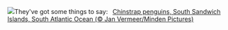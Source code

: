 ![](https://www.bing.com/th?id=OHR.FestivusPenguins_EN-US9322662873_UHD.jpg&w=1000)They've got some things to say:&nbsp;&ensp;[Chinstrap penguins, South Sandwich Islands, South Atlantic Ocean (© Jan Vermeer/Minden Pictures)](https://www.bing.com/th?id=OHR.FestivusPenguins_EN-US9322662873_UHD.jpg)
<br><br/>
